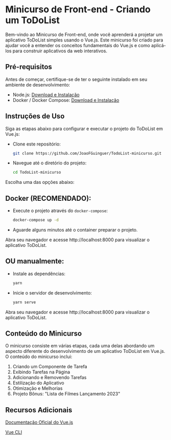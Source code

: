 # Minicurso de Front-end - Criando um ToDoList 

Bem-vindo ao Minicurso de Front-end, onde você aprenderá a projetar um aplicativo ToDoList simples usando o Vue.js. Este minicurso foi criado para ajudar você a entender os conceitos fundamentais do Vue.js e como aplicá-los para construir aplicativos da web interativos.

## Pré-requisitos

Antes de começar, certifique-se de ter o seguinte instalado em seu ambiente de desenvolvimento:

- Node.js: [Download e Instalação](https://nodejs.org/)
- Docker / Docker Compose: [Download e Instalação](https://docs.docker.com/)

## Instruções de Uso

Siga as etapas abaixo para configurar e executar o projeto do ToDoList em Vue.js:

- Clone este repositório:

    ```bash
    git clone https://github.com/JoaoFGuinguer/TodoList-minicurso.git
    ```
- Navegue até o diretório do projeto:
    ```bash
    cd TodoList-minicurso
    ```

Escolha uma das opções abaixo:

## **Docker (RECOMENDADO):**

- Execute o projeto através do `docker-compose`:

    ```bash
    docker-compose up -d
    ```

- Aguarde alguns minutos até o container preparar o projeto.

Abra seu navegador e acesse http://localhost:8000 para visualizar o aplicativo ToDoList.
    
## **OU manualmente:**

- Instale as dependências:

    ```bash
    yarn
    ```
- Inicie o servidor de desenvolvimento:
    ```bash
    yarn serve
    ```


Abra seu navegador e acesse http://localhost:8000 para visualizar o aplicativo ToDoList.

## Conteúdo do Minicurso
O minicurso consiste em várias etapas, cada uma delas abordando um aspecto diferente do desenvolvimento de um aplicativo ToDoList em Vue.js. O conteúdo do minicurso inclui:

1. Criando um Componente de Tarefa
2. Exibindo Tarefas na Página
3. Adicionando e Removendo Tarefas
4. Estilização do Aplicativo
5. Otimização e Melhorias
6. Projeto Bônus: "Lista de Filmes Lançamento 2023"

## Recursos Adicionais
[Documentação Oficial do Vue.js](https://vuejs.org/)

[Vue CLI](https://cli.vuejs.org/)

